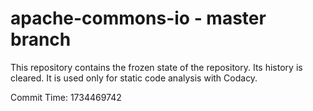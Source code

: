 # apache-commons-io - master branch

This repository contains the frozen state of the repository.
Its history is cleared. It is used only for static code
analysis with Codacy.

Commit Time: 1734469742